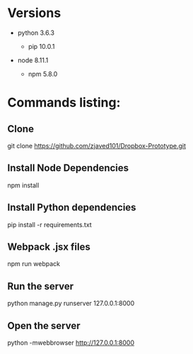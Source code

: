 # Versions
* python 3.6.3
    - pip 10.0.1

* node 8.11.1
    - npm 5.8.0

# Commands listing:

## Clone
git clone https://github.com/zjaved101/Dropbox-Prototype.git

## Install Node Dependencies
npm install

## Install Python dependencies
pip install -r requirements.txt

## Webpack .jsx files
npm run webpack

## Run the server
python manage.py runserver 127.0.0.1:8000

## Open the server
python -mwebbrowser http://127.0.0.1:8000
